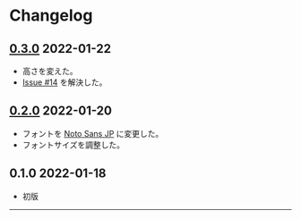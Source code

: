 # Changelog

## [0.3.0] 2022-01-22

- 高さを変えた。
- [Issue #14](https://github.com/hirmiura/starsector-mod-Font_Replacement_for_Insignia/issues/14) を解決した。

## [0.2.0] 2022-01-20

- フォントを [Noto Sans JP] に変更した。
- フォントサイズを調整した。

## 0.1.0 2022-01-18

- 初版

---

[0.3.0]: https://github.com/hirmiura/starsector-mod-Font_Replacement_for_Insignia/compare/0.2.0...0.3.0
[0.2.0]: https://github.com/hirmiura/starsector-mod-Font_Replacement_for_Insignia/compare/0.1.0...0.2.0
[noto sans jp]: https://fonts.google.com/noto/specimen/Noto+Sans+JP
